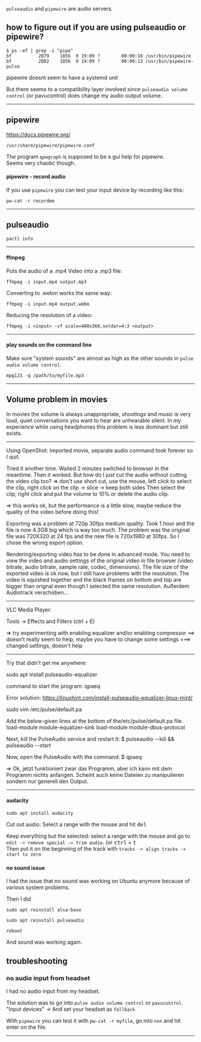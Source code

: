 `pulseaudio` and `pipewire` are audio servers.

## how to figure out if you are using pulseaudio or pipewire?

```
$ ps -ef | grep -i "pipe"
bf          2079    1856  0 19:09 ?        00:00:10 /usr/bin/pipewire
bf          2082    1856  0 19:09 ?        00:00:13 /usr/bin/pipewire-pulse
```

pipewire doesnt seem to have a systemd unit

But there seems to a compatibility layer involved since `pulseaudio volume control` (or pavucontrol) does change my audio output volume.

***

## pipewire

https://docs.pipewire.org/

`/usr/share/pipewire/pipewire.conf`

The program `qpwgraph` is supposed to be a gui help for pipewire.\
Seems very chaotic though.

#### pipewire - record audio

If you use `pipewire` you can test your input device by recording like this:
```
pw-cat -r recordme
```



***
## pulseaudio
```
pactl info
```

***

#### ffmpeg

Puts the audio of a .mp4 Video into a .mp3 file:
```
ffmpeg -i input.mp4 output.mp3
```
Converting to .webm works the same way:
```
ffmpeg -i input.mp4 output.webm
```
Reducing the resolution of a video:
```
ffmpeg -i <input> -vf scale=480x360,setdar=4:3 <output>
```
***

#### play sounds on the command line

Make sure "system sounds" are almost as high as the other sounds in `pulse audio volume control`.

```
mpg123 -q /path/to/myfile.mp3
```

***

## Volume problem in movies

In movies the volume is always unappropriate, shootings and music is very loud,
quiet conversations you want to hear are unhearable silent.
In my experience while using headphones this problem is less dominant but still exists.

----------------------------------------------------------------------------------------

Using OpenShot:
Imported movie, separate audio command took forever so I quit.

Tried it another time. Waited 2 minutes switched to browser in the meantime.
Then it worked.
But how do I just cut the audio without cutting the video clip too?
=> don't use short cut, use the mouse, left click to select the clip,
right click on the clip -> slice -> keep both sides
Then select the clip, right click and put the volume to 10% or delete the audio clip.

=> this works ok, but the performance is a little slow, maybe reduce the quality of the video
before doing this!

Exporting was a problem at 720p 30fps medium quality.
Took 1 hour and the file is now 4.3GB big which is way too much.
The problem was the original file was 720X320 at 24 fps and the new file is 720x1980 at 30fps.
So I chose the wrong export option.

Rendering/exporting video has to be done in advanced mode.
You need to view the video and audio settings of the original video in file browser (video bitrate,
audio bitrate, sample rate, codec, dimensions).
The file size of the exported video is ok now, but I still have problems with the resolution.
The video is squished together and the black frames on bottom and top are bigger than orignal
even though I selected the same resolution.
Außerdem Audiotrack verschoben...

----------------------------------------------------------------------------------------

VLC Media Player:

Tools -> Effects and Filters (ctrl + E)

=> try experimenting with enabling equalizer and/or enabling compressor
==> doesn't really seem to help, maybe you have to change some settings
===> changed settings, doesn't help

----------------------------------------------------------------------------------------

Try that didn't get me anywhere:

sudo apt install pulseaudio-equalizer

command to start the program:
qpaeq

Error
solution: https://linuxhint.com/install-pulseaudio-equalizer-linux-mint/

sudo vim /etc/pulse/default.pa

Add the below-given lines at the bottom of the/etc/pulse/default.pa file.
load-module module-equalizer-sink
load-module module-dbus-protocol

Next, kill the PulseAudio service and restart it:
$ pulseaudio --kill && pulseaudio --start

Now, open the PulseAudio with the command:
$ qpaeq

=> Ok, jetzt funktioniert zwar das Programm, aber ich kann mit dem Programm nichts anfangen.
Scheint auch keine Dateien zu manipulieren sondern nur generell den Output.

***

#### audacity

```
sudo apt install audacity
```

Cut out audio: Select a range with the mouse and hit <kbd>del</kbd>

Keep everything but the selected: select a range with the mouse and go to `edit -> remove special -> trim audio`. (or <kbd>ctrl</kbd> + <kbd>t</kbd>\
Then put it on the beginning of the track with `tracks -> align tracks -> start to zero`


#### no sound issue

I had the issue that no sound was working on Ubuntu anymore because of various system problems.

Then I did

```
sudo apt reinstall alsa-base
```
```
sudo apt reinstall pulseaudio
```
```
reboot
```
And sound was working again.


## troubleshooting

### no audio input from headset

I had no audio input from my headset.

The solution was to go into `pulse audio volume control` or `pavucontrol`.\
"Input devices" -> And set your headset as `fallback`

With `pipewire` you can test it with `pw-cat -r myfile`, go into `nnn` and hit enter on the file.

***
